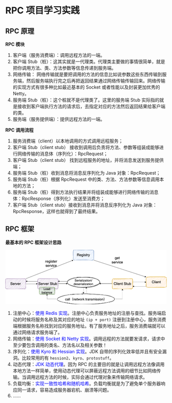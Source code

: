 # RPC 项目学习实践

## RPC 原理
**RPC 模块**
  1. 客户端（服务消费端）：调用远程方法的一端。
  2. 客户端 Stub（桩）：这其实就是一代理类。代理类主要做的事情很简单，就是把你调用方法、类、方法参数等信息传递到服务端。
  3. 网络传输： 网络传输就是要把调用的方法的信息比如说参数这些东西传输到服务端，然后服务端执行完之后再把返回结果通过网络传输传输回来。网络传输的实现方式有很多种比如最近基本的 Socket 或者性能以及封装更加优秀的 Netty。
  4. 服务端 Stub（桩）：这个桩就不是代理类了。这里的服务端 Stub 实际指的就是接收到客户端执行方法的请求后，去指定对应的方法然后返回结果给客户端的类。
  5. 服务端（服务提供端）：提供远程方法的一端。

**RPC 调用流程**
  1. 服务消费端（client）以本地调用的方式调用远程服务；
  2. 客户端 Stub（client stub） 接收到调用后负责将方法、参数等组装成能够进行网络传输的消息体（序列化）：RpcRequest；
  3. 客户端 Stub（client stub） 找到远程服务的地址，并将消息发送到服务提供端；
  4. 服务端 Stub（桩）收到消息将消息反序列化为 Java 对象：RpcRequest；
  5. 服务端 Stub（桩）根据 RpcRequest 中的类、方法、方法参数等信息调用本地的方法；
  6. 服务端 Stub（桩）得到方法执行结果并将组装成能够进行网络传输的消息体：RpcResponse（序列化）发送至消费方；
  7. 客户端 Stub（client stub）接收到消息并将消息反序列化为 Java 对象：RpcResponse，这样也就得到了最终结果。
## RPC 框架

**最基本的 RPC 框架设计思路**

![img.png](images/img.png)
1. 注册中心：<font color=blue>使用 Redis 实现</font>。注册中心负责服务地址的注册与查找。服务端启动的时候将服务名称及其对应的地址 `(ip + port)` 注册到注册中心，服务消费端根据服务名称找到对应的服务地址。有了服务地址之后，服务消费端就可以通过网络请求服务端了。
2. 网络传输：<font color=blue>使用 Socket 和 Netty 实现</font>。调用远程的方法就要发请求，请求中至少要包含调用的类名、方法名以及相关参数！
3. 序列化：<font color=blue>使用 Kyro 和 Hessian 实现</font>。JDK 自带的序列化效率低并且有安全漏洞。比较常用的有 `hession2`、`kyro`、`protostuff`。
4. 动态代理：<font color=blue>JDK 动态代理</font>。因为 RPC 的主要目的就是让调用远程方法像调用本地方法一样简单，使用动态代理可以屏蔽远程方法调用的细节比如网络传输。当调用远程方法的时候，实际会通过代理对象来传输网络请求。
5. 负载均衡：<font color=blue>实现一致性哈希和随机哈希</font>。负载均衡就是为了避免单个服务器响应同一请求，容易造成服务器宕机、崩溃等问题。
6. ......